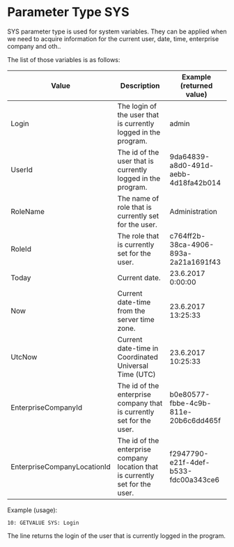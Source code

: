 # Parameter Type SYS

SYS parameter type is used for system variables. They can  be applied when we need to acquire information for the current user,  date, time, enterprise company and oth..

The list of those variables is as follows:

| Value                       | Description                                                  | Example (returned value)             |
| --------------------------- | ------------------------------------------------------------ | ------------------------------------ |
| Login                       | The login of the user that is currently logged in the program. | admin                                |
| UserId                      | The id of the user that is currently logged in the program.  | 9da64839-a8d0-491d-aebb-4d18fa42b014 |
| RoleName                    | The name of role that is currently set for the user.         | Administration                       |
| RoleId                      | The role that is currently set for the user.                 | c764ff2b-38ca-4906-893a-2a21a1691f43 |
| Today                       | Current date.                                                | 23.6.2017 0:00:00                    |
| Now                         | Current date-time from the server time zone.                 | 23.6.2017 13:25:33                   |
| UtcNow                      | Current date-time in Coordinated Universal Time (UTC)        | 23.6.2017 10:25:33                   |
| EnterpriseCompanyId         | The id of the enterprise company that is currently set for the user. | b0e80577-fbbe-4c9b-811e-20b6c6dd465f |
| EnterpriseCompanyLocationId | The id of the enterprise company location that is currently set for the user. | f2947790-e21f-4def-b533-fdc00a343ce6 |



Example (usage):

```
10: GETVALUE SYS: Login
```

The line returns the login of the user that is currently logged in the program.